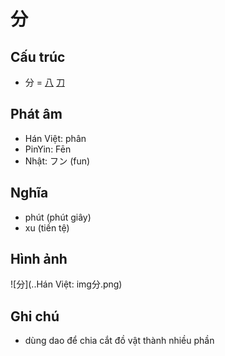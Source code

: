 # 分

## Cấu trúc
* 分 = [八](八.md) [刀](刀.md)

## Phát âm

* Hán Việt: phân
* PinYin: Fēn
* Nhật: フン (fun)

## Nghĩa

* phút (phút giây)
* xu (tiền tệ)

## Hình ảnh
![分](..Hán Việt: img分.png)

## Ghi chú
* dùng dao để chia cắt đồ vật thành nhiều phần

<script>window.HANZI_FIELD='分';</script>
